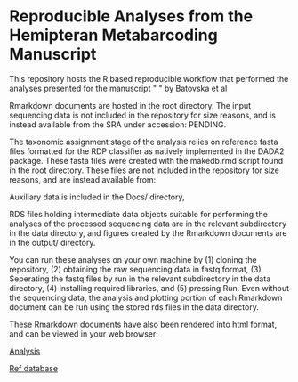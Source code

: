 # Reproducible Analyses from the Hemipteran Metabarcoding Manuscript


This repository hosts the R based reproducible workflow that performed the analyses presented for the manuscript "  " by Batovska et al

Rmarkdown documents are hosted in the root directory. The input sequencing data is not included in the repository for size reasons, and is instead available from the SRA under accession: PENDING. 

The taxonomic assignment stage of the analysis relies on reference fasta files formatted for the RDP classifier as natively implemented in the DADA2 package. These fasta files were created with the makedb.rmd script found in the root directory. These files are not included in the repository for size reasons, and are instead available from:

Auxiliary data is included in the Docs/ directory,

RDS files holding intermediate data objects suitable for performing the analyses of the processed sequencing data are in the relevant subdirectory in the data directory, and figures created by the Rmarkdown documents are in the output/ directory.

You can run these analyses on your own machine by (1) cloning the repository, (2) obtaining the raw sequencing data in fastq format, (3) Seperating the fastq files by run in the relevant subdirectory in the data directory, (4) installing required libraries, and (5) pressing Run. Even without the sequencing data, the analysis and plotting portion of each Rmarkdown document can be run using the stored rds files in the data directory.

These Rmarkdown documents have also been rendered into html format, and can be viewed in your web browser: 

[Analysis](https://alexpiper.github.io/HemipteraMetabarcodingMS/hemiptera_metabarcoding.html)

[Ref database](https://alexpiper.github.io/HemipteraMetabarcodingMS/database_builder.html)
